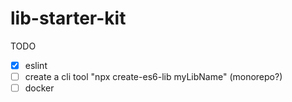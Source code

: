 # lib-starter-kit

TODO
  - [x] eslint
  - [ ] create a cli tool "npx create-es6-lib myLibName" (monorepo?)
  - [ ] docker